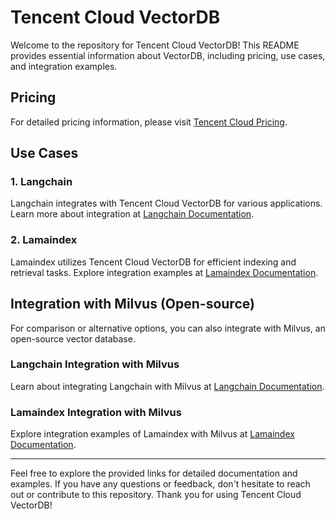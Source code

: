 # Tencent Cloud VectorDB

Welcome to the repository for Tencent Cloud VectorDB! This README provides essential information about VectorDB, including pricing, use cases, and integration examples.

## Pricing

For detailed pricing information, please visit [Tencent Cloud Pricing](https://buy.cloud.tencent.com/pricing).

## Use Cases

### 1. Langchain

Langchain integrates with Tencent Cloud VectorDB for various applications. Learn more about integration at [Langchain Documentation](https://python.langchain.com/docs/integrations/vectorstores/tencentvectordb).

### 2. Lamaindex

Lamaindex utilizes Tencent Cloud VectorDB for efficient indexing and retrieval tasks. Explore integration examples at [Lamaindex Documentation](https://docs.llamaindex.ai/en/stable/examples/vector_stores/TencentVectorDBIndexDemo.html).

## Integration with Milvus (Open-source)

For comparison or alternative options, you can also integrate with Milvus, an open-source vector database.

### Langchain Integration with Milvus

Learn about integrating Langchain with Milvus at [Langchain Documentation](https://python.langchain.com/docs/integrations/vectorstores/milvus).

### Lamaindex Integration with Milvus

Explore integration examples of Lamaindex with Milvus at [Lamaindex Documentation](https://docs.llamaindex.ai/en/stable/examples/vector_stores/MilvusIndexDemo.html).

---

Feel free to explore the provided links for detailed documentation and examples. If you have any questions or feedback, don't hesitate to reach out or contribute to this repository. Thank you for using Tencent Cloud VectorDB!
